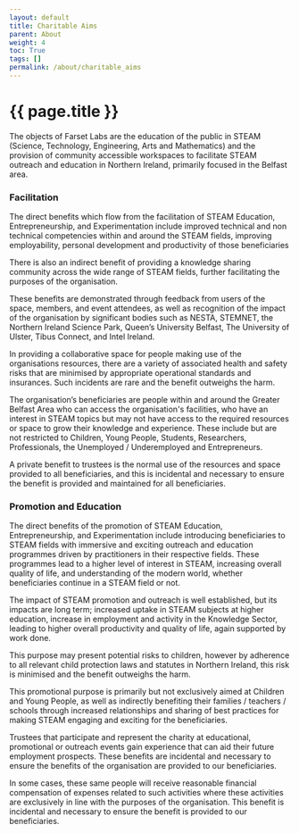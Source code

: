 ```yaml
---
layout: default
title: Charitable Aims
parent: About
weight: 4
toc: True
tags: []
permalink: /about/charitable_aims
---
```


# {{ page.title }}

The objects of Farset Labs are the education of the public in STEAM (Science,
Technology, Engineering, Arts and Mathematics) and the provision of community
accessible workspaces to facilitate STEAM outreach and education in Northern
Ireland, primarily focused in the Belfast area.

### Facilitation

The direct benefits which flow from the facilitation of STEAM Education,
Entrepreneurship, and Experimentation include improved technical and non
technical competencies within and around the STEAM fields, improving
employability, personal development and productivity of those beneficiaries

There is also an indirect benefit of providing a knowledge sharing community
across the wide range of STEAM fields, further facilitating the purposes of the
organisation.

These benefits are demonstrated through feedback from users of the space,
members, and event attendees, as well as recognition of the impact of the
organisation by significant bodies such as NESTA, STEMNET, the Northern Ireland
Science Park, Queen’s University Belfast, The University of Ulster, Tibus
Connect, and Intel Ireland.

In providing a collaborative space for people making use of the organisations
resources, there are a variety of associated health and safety risks that are
minimised by appropriate operational standards and insurances. Such incidents
are rare and the benefit outweighs the harm.

The organisation’s beneficiaries are people within and around the Greater
Belfast Area who can access the organisation's facilities, who have an interest
in STEAM topics but may not have access to the required resources or space to
grow their knowledge and experience. These include but are not restricted to
Children, Young People, Students, Researchers, Professionals, the Unemployed /
Underemployed and Entrepreneurs.

A private benefit to trustees is the normal use of the resources and space
provided to all beneficiaries, and this is incidental and necessary to ensure
the benefit is provided and maintained for all beneficiaries.

### Promotion and Education

The direct benefits of the promotion of STEAM Education, Entrepreneurship, and
Experimentation include introducing beneficiaries to STEAM fields with immersive
and exciting outreach and education programmes driven by practitioners in their
respective fields. These programmes lead to a higher level of interest in STEAM,
increasing overall quality of life, and understanding of the modern world,
whether beneficiaries continue in a STEAM field or not.

The impact of STEAM promotion and outreach is well established, but its impacts
are long term; increased uptake in STEAM subjects at higher education, increase
in employment and activity in the Knowledge Sector, leading to higher overall
productivity and quality of life, again supported by work done.

This purpose may present potential risks to children, however by adherence to
all relevant child protection laws and statutes in Northern Ireland, this risk
is minimised and the benefit outweighs the harm.

This promotional purpose is primarily but not exclusively aimed at Children and
Young People, as well as indirectly benefiting their families / teachers /
schools through increased relationships and sharing of best practices for making
STEAM engaging and exciting for the beneficiaries.

Trustees that participate and represent the charity at educational, promotional
or outreach events gain experience that can aid their future employment
prospects. These benefits are incidental and necessary to ensure the benefits of
the organisation are provided to our beneficiaries.

In some cases, these same people will receive reasonable financial compensation
of expenses related to such activities where these activities are exclusively in
line with the purposes of the organisation. This benefit is incidental and
necessary to ensure the benefit is provided to our beneficiaries.
